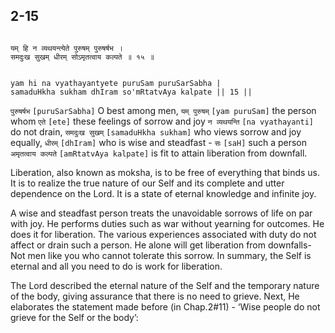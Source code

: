 ## 2-15


```shloka-sa

यम् हि न व्यथयन्त्येते पुरुषम् पुरुषर्षभ ।
समदुःख सुखम् धीरम् सोऽमृतत्वाय कल्पते ॥ १५ ॥

```
```shloka-sa-hk

yam hi na vyathayantyete puruSam puruSarSabha |
samaduHkha sukham dhIram so'mRtatvAya kalpate || 15 ||

```
`पुरुषर्षभ` `[puruSarSabha]` O best among men, `यम् पुरुषम्` `[yam puruSam]` the person whom `एते` `[ete]` these feelings of sorrow and joy `न व्यथयन्ति` `[na vyathayanti]` do not drain, `समदुःख सुखम्` `[samaduHkha sukham]` who views sorrow and joy equally, `धीरम्` `[dhIram]` who is wise and steadfast - `सः` `[saH]` such a person `अमृतत्वाय कल्पते` `[amRtatvAya kalpate]` is fit to attain liberation from downfall.

Liberation, also known as moksha, is to be free of everything that binds us. It is to realize the true nature of our Self and its complete and utter dependence on the Lord. It is a state of eternal knowledge and infinite joy.




A wise and steadfast person treats the unavoidable sorrows of life on par with joy. He performs duties such as war without yearning for outcomes. He does it for liberation. The various experiences associated with duty do not affect or drain such a person. He alone will get liberation from downfalls- Not men like you who cannot tolerate this sorrow. In summary, the Self is eternal and all you need to do is work for liberation.

The Lord described the eternal nature of the Self and the temporary nature of the body, giving assurance that there is no need to grieve. Next, He elaborates the statement made before (in Chap.2#11) - ‘Wise people do not grieve for the Self or the body’:



